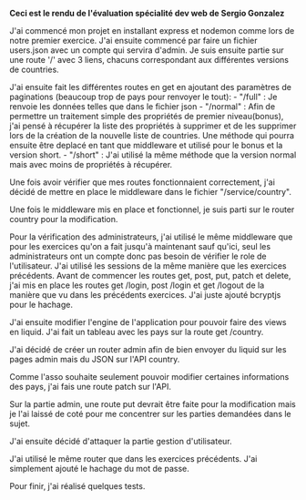 **Ceci est le rendu de l'évaluation spécialité dev web de Sergio Gonzalez**

J'ai commencé mon projet en installant express et nodemon comme lors de notre premier exercice.
J'ai ensuite commencé par faire un fichier users.json avec un compte qui servira d'admin.
Je suis ensuite partie sur une route '/' avec 3 liens, chacuns correspondant aux différentes versions de countries.

J'ai ensuite fait les différentes routes en get en ajoutant des paramètres de paginations (beaucoup trop de pays pour renvoyer le tout):
    - "/full" : Je renvoie les données telles que dans le fichier json
    - "/normal" : Afin de permettre un traitement simple des propriétés de premier niveau(bonus), j'ai pensé à récupérer la liste des propriétés à supprimer et de les supprimer lors de la création de la nouvelle liste de countries. Une méthode qui pourra ensuite être deplacé en tant que middleware et utilisé pour le bonus et la version short.
    - "/short" : J'ai utilisé la même méthode que la version normal mais avec moins de propriétés à récupérer.

Une fois avoir vérifier que mes routes fonctionnaient correctement, j'ai décidé de mettre en place le middleware dans le fichier "/service/country".

Une fois le middleware mis en place et fonctionnel, je suis parti sur le router country pour la modification.

Pour la vérification des administrateurs, j'ai utilisé le même middleware que pour les exercices qu'on a fait jusqu'à maintenant sauf qu'ici, seul les administrateurs ont un compte donc pas besoin de vérifier le role de l'utilisateur.
J'ai utilisé les sessions de la même manière que les exercices précédents.
Avant de commencer les routes get, post, put, patch et delete, j'ai mis en place les routes get /login, post /login et get /logout de la manière que vu dans les précédents exercices. J'ai juste ajouté bcryptjs pour le hachage.

J'ai ensuite modifier l'engine de l'application pour pouvoir faire des views en liquid.
J'ai fait un tableau avec les pays sur la route get /country.

J'ai décidé de créer un router admin afin de bien envoyer du liquid sur les pages admin mais du JSON sur l'API country.

Comme l'asso souhaite seulement pouvoir modifier certaines informations des pays, j'ai fais une route patch sur l'API.

Sur la partie admin, une route put devrait être faite pour la modification mais je l'ai laissé de coté pour me concentrer sur les parties demandées dans le sujet.

J'ai ensuite décidé d'attaquer la partie gestion d'utilisateur.

J'ai utilisé le même router que dans les exercices précédents. J'ai simplement ajouté le hachage du mot de passe.

Pour finir, j'ai réalisé quelques tests.